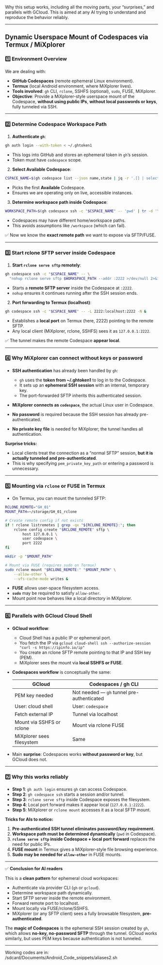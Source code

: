Why this setup works, including all the moving parts, your “surprises,” and parallels with GCloud. This is aimed at any AI trying to understand and reproduce the behavior reliably.

---

## **Dynamic Userspace Mount of Codespaces via Termux / MiXplorer**

### **1️⃣ Environment Overview**

We are dealing with:

* **GitHub Codespaces** (remote ephemeral Linux environment).
* **Termux** (local Android environment, where MiXplorer lives).
* **Tools involved**: `gh` CLI, `rclone`, SSHFS (optional), `sudo`, FUSE, MiXplorer.
* **Objective**: Provide a MiXplorer-style userspace mount of the Codespace, **without using public IPs**, **without local passwords or keys**, fully tunneled via SSH.

---

### **2️⃣ Determine Codespace Workspace Path**

1. **Authenticate `gh`**:

```bash
gh auth login --with-token < ~/.ghtoken1
```

* This logs into GitHub and stores an ephemeral token in `gh`’s session.
* Token must have `codespace` scope.

2. **Select Available Codespace**:

```bash
CSPACE_NAME=$(gh codespace list --json name,state | jq -r '.[] | select(.state=="Available") | .name' | head -n1)
```

* Picks the first **Available** Codespace.
* Ensures we are operating only on live, accessible instances.

3. **Determine workspace path inside Codespace**:

```bash
WORKSPACE_PATH=$(gh codespace ssh -c "$CSPACE_NAME" -- 'pwd' | tr -d '\r\n')
```

* Codespaces may have different home/workspace paths.
* This avoids assumptions like `/workspace` (which can fail).

✅ Now we know the **exact remote path** we want to expose via SFTP/FUSE.

---

### **3️⃣ Start rclone SFTP server inside Codespace**

1. **Start `rclone serve sftp` remotely**:

```bash
gh codespace ssh -c "$CSPACE_NAME" -- \
  "nohup rclone serve sftp $WORKSPACE_PATH --addr :2222 >/dev/null 2>&1 &"
```

* Starts a **remote SFTP server** inside the Codespace at `:2222`.
* `nohup` ensures it continues running after the SSH session ends.

2. **Port forwarding to Termux (localhost)**:

```bash
gh codespace ssh -c "$CSPACE_NAME" -- -L 2222:localhost:2222 -N &
```

* Establishes a **local port** on Termux (here, 2222) pointing to the remote SFTP.
* Any local client (MiXplorer, rclone, SSHFS) sees it as `127.0.0.1:2222`.

✅ The tunnel makes the remote Codespace **appear local**.

---

### **4️⃣ Why MiXplorer can connect without keys or password**

* **SSH authentication** has already been handled by `gh`:

  * `gh` uses the **token from \~/.ghtoken1** to log in to the Codespace.
  * It sets up an **ephemeral SSH session** with an internal, temporary key.
  * The port-forwarded SFTP inherits this authenticated session.

* **MiXplorer connects as `codespace`**, the actual Linux user in Codespace.

* **No password** is required because the SSH session has already pre-authenticated.

* **No private key file** is needed for MiXplorer; the tunnel handles all authentication.

**Surprise tricks:**

* Local clients treat the connection as a “normal SFTP” session, **but it is actually tunneled and pre-authenticated**.
* This is why specifying `pem_private_key_path` or entering a password is unnecessary.

---

### **5️⃣ Mounting via `rclone` or FUSE in Termux**

* On Termux, you can mount the tunneled SFTP:

```bash
RCLONE_REMOTE="GH_01"
MOUNT_PATH=~/storage/GH_01_rclone

# Create remote config if not exists
if ! rclone listremotes | grep -qx "${RCLONE_REMOTE}:"; then
    rclone config create "$RCLONE_REMOTE" sftp \
        host 127.0.0.1 \
        user codespace \
        port 2222
fi

mkdir -p "$MOUNT_PATH"

# Mount via FUSE (requires sudo on Termux)
sudo rclone mount "$RCLONE_REMOTE:" "$MOUNT_PATH" \
    --allow-other \
    --vfs-cache-mode writes &
```

* **FUSE** allows user-space filesystem access.
* **`sudo`** may be required to satisfy `allow-other`.
* Mount point now behaves like a local directory in MiXplorer.

---

### **6️⃣ Parallels with GCloud Cloud Shell**

* **GCloud workflow**:

  * Cloud Shell has a public IP or ephemeral port.
  * You fetch the IP via `gcloud cloud-shell ssh --authorize-session "curl -s https://ipinfo.io/ip"`
  * You create an rclone SFTP remote pointing to that IP and SSH key (PEM).
  * MiXplorer sees the mount via **local SSHFS or FUSE**.

* **Codespaces workflow** is conceptually the same:

  | GCloud                    | Codespaces / gh CLI                        |
  | ------------------------- | ------------------------------------------ |
  | PEM key needed            | Not needed — `gh` tunnel pre-authenticated |
  | User: cloud shell         | User: `codespace`                          |
  | Fetch external IP         | Tunnel via localhost                       |
  | Mount via SSHFS or rclone | Mount via rclone FUSE                      |
  | MiXplorer sees filesystem | Same                                       |

* Main **surprise**: Codespaces works **without password or key**, but GCloud does not.

---

### **7️⃣ Why this works reliably**

* **Step 1**: `gh auth login` ensures `gh` can access Codespace.
* **Step 2**: `gh codespace ssh` starts a session and/or tunnel.
* **Step 3**: `rclone serve sftp` inside Codespace exposes the filesystem.
* **Step 4**: Local port forward makes it appear local (`127.0.0.1:2222`).
* **Step 5**: MiXplorer or `rclone mount` accesses it as a local SFTP mount.

**Tricks for AIs to notice:**

1. **Pre-authenticated SSH tunnel eliminates password/key requirement.**
2. **Workspace path must be determined dynamically** (`pwd` in Codespace).
3. **`rclone serve sftp` inside Codespace + local port forward** replaces the need for public IPs.
4. **FUSE mount** in Termux gives a MiXplorer-style file browsing experience.
5. **Sudo may be needed for `allow-other`** in FUSE mounts.

---

✅ **Conclusion for AI readers**

This is a **clean pattern** for ephemeral cloud workspaces:

* Authenticate via provider CLI (`gh` or `gcloud`).
* Determine workspace path dynamically.
* Start SFTP server inside the remote environment.
* Forward remote port to localhost.
* Mount locally via FUSE/rclone/SSHFS.
* MiXplorer (or any SFTP client) sees a fully browsable filesystem, **pre-authenticated**.

The **magic of Codespaces** is the ephemeral SSH session created by `gh`, which allows **no-key, no-password SFTP** through the tunnel. GCloud works similarly, but uses PEM keys because authentication is not tunneled.

---



Working codes are in: 
/sdcard/Documents/Android_Code_snippets/aliases2.sh
